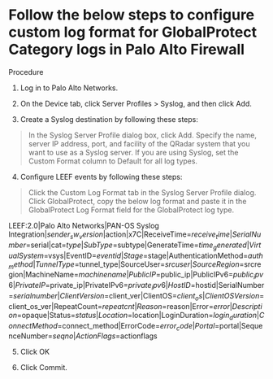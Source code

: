 # Follow the below steps to configure custom log format for GlobalProtect Category logs in Palo Alto Firewall

Procedure 

1.  Log in to Palo Alto Networks.

2.  On the Device tab, click Server Profiles > Syslog, and then click Add.

3.  Create a Syslog destination by following these steps:

>   In the Syslog Server Profile dialog box, click Add. 
>   Specify the name, server IP address, port, and facility of the QRadar system that you want to use as a Syslog server. 
>   If you are using Syslog, set the Custom Format column to Default for all log types.

4.  Configure LEEF events by following these steps:

>   Click the Custom Log Format tab in the Syslog Server Profile dialog.
>   Click GlobalProtect, copy the below log format and paste it in the GlobalProtect Log Format field for the GlobalProtect log type.

LEEF:2.0|Palo Alto Networks|PAN-OS Syslog Integration|$sender_sw_version|$action|x7C|ReceiveTime=$receive_time|SerialNumber=$serial|cat=$type|SubType=$subtype|GenerateTime=$time_generated|VirtualSystem=$vsys|EventID=$eventid|Stage=$stage|AuthenticationMethod=$auth_method|TunnelType=$tunnel_type|SourceUser=$srcuser|SourceRegion=$srcregion|MachineName=$machinename|PublicIP=$public_ip|PublicIPv6=$public_ipv6|PrivateIP=$private_ip|PrivateIPv6=$private_ipv6|HostID=$hostid|SerialNumber=$serialnumber|ClientVersion=$client_ver|ClientOS=$client_os|ClientOSVersion=$client_os_ver|RepeatCount=$repeatcnt|Reason=$reason|Error=$error|Description=$opaque|Status=$status|Location=$location|LoginDuration=$login_duration|ConnectMethod=$connect_method|ErrorCode=$error_code|Portal=$portal|SequenceNumber=$seqno|ActionFlags=$actionflags

5.  Click OK

6.  Click Commit.
